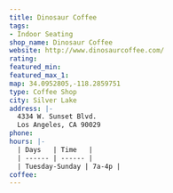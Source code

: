 ```yaml
---
title: Dinosaur Coffee
tags:
- Indoor Seating
shop_name: Dinosaur Coffee
website: http://www.dinosaurcoffee.com/
rating: 
featured_min: 
featured_max_1: 
map: 34.0952805,-118.2859751
type: Coffee Shop
city: Silver Lake
address: |-
  4334 W. Sunset Blvd.
  Los Angeles, CA 90029
phone: 
hours: |-
  | Days   | Time   |
  | ------ | ------ |
  | Tuesday-Sunday | 7a-4p |
coffee: 
---
```


